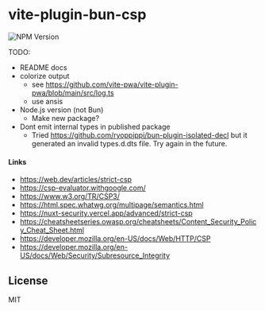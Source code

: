 # vite-plugin-bun-csp

![NPM Version](https://img.shields.io/npm/v/vite-plugin-bun-csp)

TODO:

- README docs
- colorize output
  - see https://github.com/vite-pwa/vite-plugin-pwa/blob/main/src/log.ts
  - use ansis
- Node.js version (not Bun)
  - Make new package?
- Dont emit internal types in published package
  - Tried https://github.com/ryoppippi/bun-plugin-isolated-decl but it generated an invalid types.d.dts file. Try again in the future.

#### Links

- https://web.dev/articles/strict-csp
- https://csp-evaluator.withgoogle.com/
- https://www.w3.org/TR/CSP3/
- https://html.spec.whatwg.org/multipage/semantics.html
- https://nuxt-security.vercel.app/advanced/strict-csp
- https://cheatsheetseries.owasp.org/cheatsheets/Content_Security_Policy_Cheat_Sheet.html
- https://developer.mozilla.org/en-US/docs/Web/HTTP/CSP
- https://developer.mozilla.org/en-US/docs/Web/Security/Subresource_Integrity

## License

MIT
